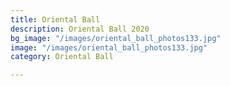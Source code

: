 ```yaml
---
title: Oriental Ball
description: Oriental Ball 2020
bg_image: "/images/oriental_ball_photos133.jpg"
image: "/images/oriental_ball_photos133.jpg"
category: Oriental Ball

---
```

